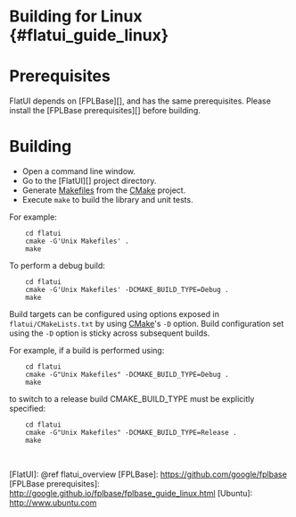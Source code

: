 Building for Linux    {#flatui_guide_linux}
==================

# Prerequisites

FlatUI depends on [FPLBase][], and has the same prerequisites.
Please install the [FPLBase prerequisites][] before building.

# Building

   * Open a command line window.
   * Go to the [FlatUI][] project directory.
   * Generate [Makefiles][] from the [CMake][] project. <br/>
   * Execute `make` to build the library and unit tests.

For example:

~~~{.sh}
    cd flatui
    cmake -G'Unix Makefiles' .
    make
~~~

To perform a debug build:

~~~{.sh}
    cd flatui
    cmake -G'Unix Makefiles' -DCMAKE_BUILD_TYPE=Debug .
    make
~~~

Build targets can be configured using options exposed in
`flatui/CMakeLists.txt` by using [CMake]'s `-D` option.
Build configuration set using the `-D` option is sticky across subsequent
builds.

For example, if a build is performed using:

~~~{.sh}
    cd flatui
    cmake -G"Unix Makefiles" -DCMAKE_BUILD_TYPE=Debug .
    make
~~~

to switch to a release build CMAKE_BUILD_TYPE must be explicitly specified:

~~~{.sh}
    cd flatui
    cmake -G"Unix Makefiles" -DCMAKE_BUILD_TYPE=Release .
    make
~~~

<br>

  [CMake]: http://www.cmake.org/
  [Linux]: http://en.wikipedia.org/wiki/Linux
  [Makefiles]: http://www.gnu.org/software/make/
  [FlatUI]: @ref flatui_overview
  [FPLBase]: https://github.com/google/fplbase
  [FPLBase prerequisites]: http://google.github.io/fplbase/fplbase_guide_linux.html
  [Ubuntu]: http://www.ubuntu.com
